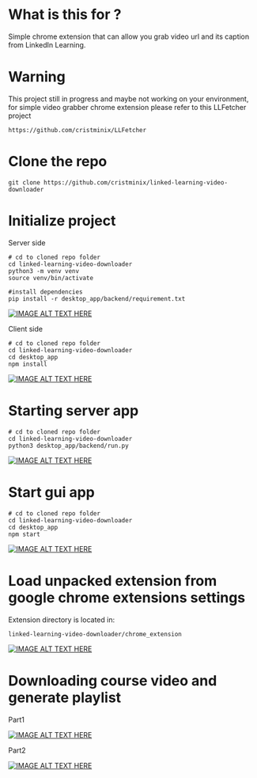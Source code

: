 # What is this for ?
Simple chrome extension that can allow you grab video url and its caption from LinkedIn Learning.

# Warning
This project still in progress and maybe not working on your environment,
for simple video grabber chrome extension please refer to this LLFetcher project
```
https://github.com/cristminix/LLFetcher
````
# Clone the repo
```
git clone https://github.com/cristminix/linked-learning-video-downloader
```


# Initialize project
Server side
```
# cd to cloned repo folder
cd linked-learning-video-downloader
python3 -m venv venv
source venv/bin/activate

#install dependencies
pip install -r desktop_app/backend/requirement.txt
```
[![IMAGE ALT TEXT HERE](https://img.youtube.com/vi/epsoOp6gySk/0.jpg)](https://www.youtube.com/watch?v=epsoOp6gySk)


Client side
```
# cd to cloned repo folder
cd linked-learning-video-downloader
cd desktop_app
npm install
```
[![IMAGE ALT TEXT HERE](https://img.youtube.com/vi/dSuQegbZJKk/0.jpg)](https://www.youtube.com/watch?v=dSuQegbZJKk)


# Starting server app
```
# cd to cloned repo folder
cd linked-learning-video-downloader
python3 desktop_app/backend/run.py 
```
[![IMAGE ALT TEXT HERE](https://img.youtube.com/vi/sHQ4IIU7rKY/0.jpg)](https://www.youtube.com/watch?v=sHQ4IIU7rKY)


# Start gui app
```
# cd to cloned repo folder
cd linked-learning-video-downloader
cd desktop_app
npm start
```
[![IMAGE ALT TEXT HERE](https://img.youtube.com/vi/k179uB-ZbU4/0.jpg)](https://www.youtube.com/watch?v=k179uB-ZbU4)


# Load unpacked extension from google chrome extensions settings
Extension directory is located in:
```
linked-learning-video-downloader/chrome_extension
```
[![IMAGE ALT TEXT HERE](https://img.youtube.com/vi/Nl5sI8amHOU/0.jpg)](https://www.youtube.com/watch?v=Nl5sI8amHOU)


# Downloading course video and generate playlist
Part1

[![IMAGE ALT TEXT HERE](https://img.youtube.com/vi/vwAtxajNgRw/0.jpg)](https://www.youtube.com/watch?v=vwAtxajNgRw)

Part2

[![IMAGE ALT TEXT HERE](https://img.youtube.com/vi/Sem0ArTsr1o/0.jpg)](https://www.youtube.com/watch?v=Sem0ArTsr1o)



